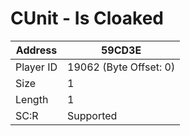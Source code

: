 
#  CUnit - Is Cloaked
Address   | 59CD3E
----------|-------------
Player ID | 19062 (Byte Offset: 0)
Size 	  | 1
Length 	  | 1
SC:R      | Supported


